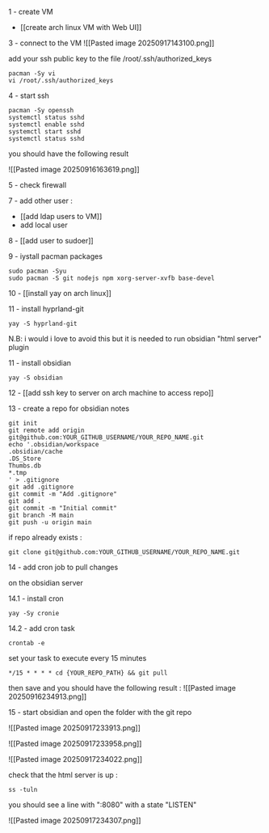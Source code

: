 1 - create VM
- [[create arch linux VM with Web UI]]

3 - connect to the VM 
![[Pasted image 20250917143100.png]]


add your ssh public key to the file /root/.ssh/authorized_keys

```
pacman -Sy vi
vi /root/.ssh/authorized_keys
```


4 - start ssh
```
pacman -Sy openssh
systemctl status sshd
systemctl enable sshd
systemctl start sshd
systemctl status sshd
```

you should have the following result

![[Pasted image 20250916163619.png]]

5 - check firewall 

7 - add other user : 
- [[add ldap users to VM]]
- add local user

8 - [[add user to sudoer]]

9 - iystall pacman packages

```
sudo pacman -Syu
sudo pacman -S git nodejs npm xorg-server-xvfb base-devel
```

10 - [[install yay on arch linux]]

11 - install hyprland-git

```
yay -S hyprland-git
```
N.B: i would i love to avoid this but it is needed to run obsidian "html server" plugin

11 - install obsidian

```
yay -S obsidian
```

12 - [[add ssh key to server on arch machine to access repo]]

13 - create a repo for obsidian notes

```
git init
git remote add origin git@github.com:YOUR_GITHUB_USERNAME/YOUR_REPO_NAME.git
echo '.obsidian/workspace
.obsidian/cache
.DS_Store
Thumbs.db
*.tmp
' > .gitignore
git add .gitignore
git commit -m "Add .gitignore"
git add .
git commit -m "Initial commit"
git branch -M main
git push -u origin main
```

if repo already exists :

```
git clone git@github.com:YOUR_GITHUB_USERNAME/YOUR_REPO_NAME.git
```

14 - add cron job to pull changes

on the obsidian server 

14.1 - install cron

```
yay -Sy cronie
```

14.2 - add cron task 
```
crontab -e
```

set your task to execute every 15 minutes
```
*/15 * * * * cd {YOUR_REPO_PATH} && git pull
```

then save and you should have the following result : 
![[Pasted image 20250916234913.png]]

15 - start obsidian and open the folder with the git repo 

![[Pasted image 20250917233913.png]]

![[Pasted image 20250917233958.png]]

![[Pasted image 20250917234022.png]]

check that the html server is up :

```
ss -tuln
```

you should see a line with ":8080" with a state "LISTEN"

![[Pasted image 20250917234307.png]]
